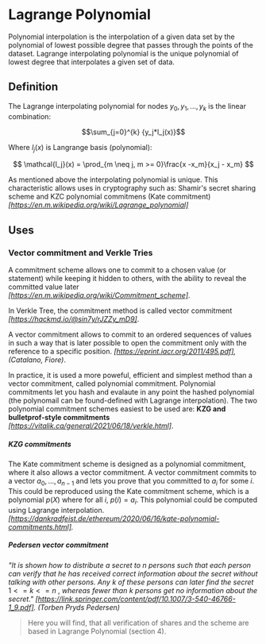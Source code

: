 # Lagrange Polynomial

Polynomial interpolation is the interpolation of a given data set by the polynomial of lowest possible degree that passes through the points of the dataset.
Lagrange interpolating polynomial is the unique polynomial of lowest degree that interpolates a given set of data.

## Definition

The Lagrange interpolating polynomial for nodes ${y_0, y_1, ..., y_k}$ is the linear combination:

$$\sum_{j=0}^{k} {y_j*l_j(x)}$$

Where $l_j(x)$ is Langrange basis (polynomial): 
 
$$
\mathcal{l_j}(x) = \prod_{m \neq j, m >= 0}\frac{x -x_m}{x_j - x_m}
$$

As mentioned above the interpolating polynomial is unique. This characteristic allows uses in cryptography such as: Shamir's secret sharing scheme and KZC polynomial commitmens (Kate commitment) *[https://en.m.wikipedia.org/wiki/Lagrange_polynomial]*

## Uses

### Vector commitment and Verkle Tries

A commitment scheme allows one to commit to a chosen value (or statement) while keeping it hidden to others, with the ability to reveal the committed value later *[https://en.m.wikipedia.org/wiki/Commitment_scheme]*.

In Verkle Tree, the commitment method is called vector commitment *[https://hackmd.io/@sin7y/rJZZy_mD9]*.

A vector commitment allows to commit to an ordered sequences of values in such a way that is later possible to open the commitment only with the reference to a specific position. *[https://eprint.iacr.org/2011/495.pdf], (Catalano, Fiore)*.

In practice, it is used a more poweful, efficient and simplest method than a vector commitment, called polynomial commitment. Polynomial commitments let you hash and evalaute in any point the hashed polynomial (the polynomail can be found-defined with Lagrange interpolation). The two polynomial commitment schemes easiest to be used are: **KZG and bulletprof-style commitments** *[https://vitalik.ca/general/2021/06/18/verkle.html]*.


##### KZG commitments

The Kate commitment scheme is designed as a polynomial commitment, where it also allows a vector commitment. A vector commitment commits to a vector $a_0,...,a_{n-1}$ and lets you prove that you committed to $a_i$ for some $i$. This could be reproduced using the Kate commitment scheme, which is a polynomial $p(X)$ where for all $i$, $p(i)= a_i$. This polynomial could be computed using Lagrange interpolation. *[https://dankradfeist.de/ethereum/2020/06/16/kate-polynomial-commitments.html].*


##### Pedersen vector commitment

*"It is shown how to distribute a secret to n persons such that each person can verify that he has received correct information about the secret without talking with other persons. Any* $k$ *of these persons can later find the secret* $1<=k<=n$ , *whereas fewer than* $k$ *persons get no information about the secret."*
*[https://link.springer.com/content/pdf/10.1007/3-540-46766-1_9.pdf]. (Torben Pryds Pedersen)*


> Here you will find, that all verification of shares and the scheme are based in Lagrange Polynomial (section 4).







